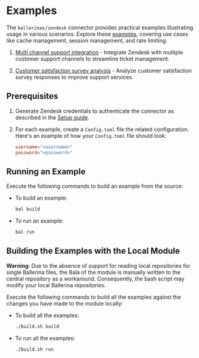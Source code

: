 # Examples

The `ballerinax/zendesk` connector provides practical examples illustrating usage in various scenarios. Explore these [examples](https://github.com/ballerina-platform/module-ballerinax-zendesk/tree/main/examples), covering use cases like cache management, session management, and rate limiting.

1. [Multi channel support integration](https://github.com/ballerina-platform/module-ballerinax-zendesk/tree/main/examples/multi-channel-support-integration) - Integrate Zendesk with multiple customer support channels to streamline ticket management.

2. [Customer satisfaction survey analysis](https://github.com/ballerina-platform/module-ballerinax-zendesk/tree/main/examples/customer-satisfaction-survey-analysis) - Analyze customer satisfaction survey responses to improve support services.


## Prerequisites

1. Generate Zendesk credentials to authenticate the connector as described in the [Setup guide](https://central.ballerina.io/ballerinax/zendesk/latest#setup-guide).

2. For each example, create a `Config.toml` file the related configuration. Here's an example of how your `Config.toml` file should look:

    ```toml
    username="<username>"
    password="<password>"
    ```

## Running an Example

Execute the following commands to build an example from the source:

* To build an example:

    ```bash
    bal build
    ```

* To run an example:

    ```bash
    bal run
    ```

## Building the Examples with the Local Module

**Warning**: Due to the absence of support for reading local repositories for single Ballerina files, the Bala of the module is manually written to the central repository as a workaround. Consequently, the bash script may modify your local Ballerina repositories.

Execute the following commands to build all the examples against the changes you have made to the module locally:

* To build all the examples:

    ```bash
    ./build.sh build
    ```

* To run all the examples:

    ```bash
    ./build.sh run
    ```
